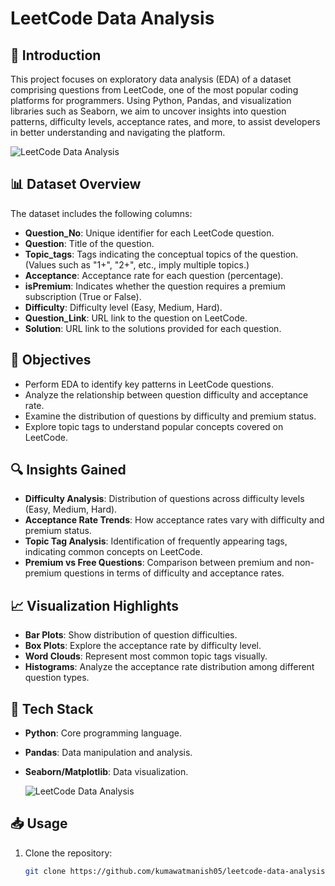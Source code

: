 # LeetCode Data Analysis

## 📌 Introduction
This project focuses on exploratory data analysis (EDA) of a dataset comprising questions from LeetCode, one of the most popular coding platforms for programmers. Using Python, Pandas, and visualization libraries such as Seaborn, we aim to uncover insights into question patterns, difficulty levels, acceptance rates, and more, to assist developers in better understanding and navigating the platform.

![LeetCode Data Analysis](https://github.com/kumawatmanish05/LeetCode_Data_Analysis/blob/main/leetcode.jpg)

## 📊 Dataset Overview
The dataset includes the following columns:

- **Question_No**: Unique identifier for each LeetCode question.
- **Question**: Title of the question.
- **Topic_tags**: Tags indicating the conceptual topics of the question. (Values such as "1+", "2+", etc., imply multiple topics.)
- **Acceptance**: Acceptance rate for each question (percentage).
- **isPremium**: Indicates whether the question requires a premium subscription (True or False).
- **Difficulty**: Difficulty level (Easy, Medium, Hard).
- **Question_Link**: URL link to the question on LeetCode.
- **Solution**: URL link to the solutions provided for each question.

## 🎯 Objectives
- Perform EDA to identify key patterns in LeetCode questions.
- Analyze the relationship between question difficulty and acceptance rate.
- Examine the distribution of questions by difficulty and premium status.
- Explore topic tags to understand popular concepts covered on LeetCode.

## 🔍 Insights Gained
- **Difficulty Analysis**: Distribution of questions across difficulty levels (Easy, Medium, Hard).
- **Acceptance Rate Trends**: How acceptance rates vary with difficulty and premium status.
- **Topic Tag Analysis**: Identification of frequently appearing tags, indicating common concepts on LeetCode.
- **Premium vs Free Questions**: Comparison between premium and non-premium questions in terms of difficulty and acceptance rates.

## 📈 Visualization Highlights
- **Bar Plots**: Show distribution of question difficulties.
- **Box Plots**: Explore the acceptance rate by difficulty level.
- **Word Clouds**: Represent most common topic tags visually.
- **Histograms**: Analyze the acceptance rate distribution among different question types.

## 🚀 Tech Stack
- **Python**: Core programming language.
- **Pandas**: Data manipulation and analysis.
- **Seaborn/Matplotlib**: Data visualization.

  ![LeetCode Data Analysis](https://github.com/kumawatmanish05/LeetCode_Data_Analysis/blob/main/leetcode.jpg)

## 📥 Usage
1. Clone the repository:
   ```bash
   git clone https://github.com/kumawatmanish05/leetcode-data-analysis.git
